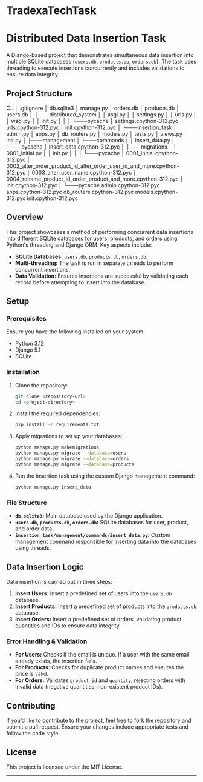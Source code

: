 # TradexaTechTask

# Distributed Data Insertion Task

A Django-based project that demonstrates simultaneous data insertion into multiple SQLite databases (`users.db`, `products.db`, `orders.db`). The task uses threading to execute insertions concurrently and includes validations to ensure data integrity.

## Project Structure

C:. │ .gitignore │ db.sqlite3 │ manage.py │ orders.db │ products.db │ users.db │ ├───distributed_system │ │ asgi.py │ │ settings.py │ │ urls.py │ │ wsgi.py │ │ init.py │ │ │ └───pycache │ settings.cpython-312.pyc │ urls.cpython-312.pyc │ init.cpython-312.pyc │ └───insertion_task │ admin.py │ apps.py │ db_routers.py │ models.py │ tests.py │ views.py │ init.py │ ├───management │ └───commands │ │ insert_data.py │ └───pycache │ insert_data.cpython-312.pyc │ ├───migrations │ │ 0001_initial.py │ │ init.py │ │ │ └───pycache │ 0001_initial.cpython-312.pyc │ 0002_alter_order_product_id_alter_order_user_id_and_more.cpython-312.pyc │ 0003_alter_user_name.cpython-312.pyc │ 0004_rename_product_id_order_product_and_more.cpython-312.pyc │ init.cpython-312.pyc │ └───pycache admin.cpython-312.pyc apps.cpython-312.pyc db_routers.cpython-312.pyc models.cpython-312.pyc init.cpython-312.pyc


## Overview

This project showcases a method of performing concurrent data insertions into different SQLite databases for users, products, and orders using Python's threading and Django ORM. Key aspects include:

- **SQLite Databases:** `users.db`, `products.db`, `orders.db`.
- **Multi-threading:** The task is run in separate threads to perform concurrent insertions.
- **Data Validation:** Ensures insertions are successful by validating each record before attempting to insert into the database.
  
## Setup

### Prerequisites

Ensure you have the following installed on your system:

- Python 3.12
- Django 5.1
- SQLite

### Installation

1. Clone the repository:

    ```bash
    git clone <repository-url>
    cd <project-directory>
    ```

2. Install the required dependencies:

    ```bash
    pip install -r requirements.txt
    ```

3. Apply migrations to set up your databases:

    ```bash
    python manage.py makemigrations
    python manage.py migrate --database=users
    python manage.py migrate --database=orders
    python manage.py migrate --database=products
    ```

4. Run the insertion task using the custom Django management command:

    ```bash
    python manage.py insert_data
    ```

### File Structure

- **`db.sqlite3`:** Main database used by the Django application.
- **`users.db`, `products.db`, `orders.db`:** SQLite databases for user, product, and order data.
- **`insertion_task/management/commands/insert_data.py`:** Custom management command responsible for inserting data into the databases using threads.

## Data Insertion Logic

Data insertion is carried out in three steps:

1. **Insert Users:** Insert a predefined set of users into the `users.db` database.
2. **Insert Products:** Insert a predefined set of products into the `products.db` database.
3. **Insert Orders:** Insert a predefined set of orders, validating product quantities and IDs to ensure data integrity.

### Error Handling & Validation

- **For Users:** Checks if the email is unique. If a user with the same email already exists, the insertion fails.
- **For Products:** Checks for duplicate product names and ensures the price is valid.
- **For Orders:** Validates `product_id` and `quantity`, rejecting orders with invalid data (negative quantities, non-existent product IDs).

## Contributing

If you’d like to contribute to the project, feel free to fork the repository and submit a pull request. Ensure your changes include appropriate tests and follow the code style.

## License

This project is licensed under the MIT License.

---
